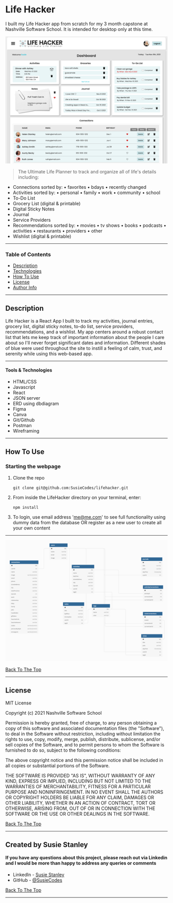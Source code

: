 # Life Hacker
I built my Life Hacker app from scratch for my 3 month capstone at Nashville Software School. It is intended for desktop only at this time.

![Project Image](https://github.com/SusieCodes/lifehacker/blob/main/src/images/lifehackerdashboard.png)

> The Ultimate Life Planner to track and organize all of life's details including:

- Connections sorted by:
  • favorites
  • bdays
  • recently changed
- Activities sorted by:
  • personal
  • family
  • work
  • community
  • school
- To-Do List
- Grocery List (digital & printable)
- Digital Sticky Notes
- Journal
- Service Providers
- Recommendations sorted by:
  • movies
  • tv shows
  • books
  • podcasts
  • activities
  • restaurants
  • providers
  • other
- Wishlist (digital & printable)

---

### Table of Contents

- [Description](#description)
- [Technologies](#technologies)
- [How To Use](#how-to-use)
- [License](#license)
- [Author Info](#author-info)

---

## Description

Life Hacker is a React App I built to track my activities, journal entries, grocery list, digital sticky notes, to-do list, service providers, recommendations, and a wishlist. My app centers around a robust contact list that lets me keep track of important information about the people I care about so I'll never forget significant dates and information. Different shades of blue were used throughout the site to instill a feeling of calm, trust, and serenity while using this web-based app.

---

#### Tools & Technologies

- HTML/CSS
- Javascript
- React
- JSON server
- ERD using dbdiagram
- Figma
- Canva
- Git/Github
- Postman
- Wireframing

---

## How To Use


### Starting the webpage

1. Clone the repo

   ```
   git clone git@github.com:SusieCodes/lifehacker.git
   ```
   
2. From inside the LifeHacker directory on your terminal, enter:
   ```
   npm install
   ```

3. To login, use email address 'me@me.com' to see full functionality using dummy data from the database OR register as a new user to create all your own content

---

![ERD Image](https://github.com/SusieCodes/lifehacker/blob/main/src/images/LifeHackerERD.png)

[Back To The Top](#lifehacker)

---

## License

MIT License

Copyright (c) 2021 Nashville Software School

Permission is hereby granted, free of charge, to any person obtaining a copy of this software and associated documentation files (the "Software"), to deal in the Software without restriction, including without limitation the rights to use, copy, modify, merge, publish, distribute, sublicense, and/or sell copies of the Software, and to permit persons to whom the Software is furnished to do so, subject to the following conditions:

The above copyright notice and this permission notice shall be included in all copies or substantial portions of the Software.

THE SOFTWARE IS PROVIDED "AS IS", WITHOUT WARRANTY OF ANY KIND, EXPRESS OR IMPLIED, INCLUDING BUT NOT LIMITED TO THE WARRANTIES OF MERCHANTABILITY, FITNESS FOR A PARTICULAR PURPOSE AND NONINFRINGEMENT. IN NO EVENT SHALL THE AUTHORS OR COPYRIGHT HOLDERS BE LIABLE FOR ANY CLAIM, DAMAGES OR OTHER LIABILITY, WHETHER IN AN ACTION OF CONTRACT, TORT OR OTHERWISE, ARISING FROM, OUT OF OR IN CONNECTION WITH THE SOFTWARE OR THE USE OR OTHER DEALINGS IN THE SOFTWARE.

[Back To The Top](#lifehacker)

---

## Created by Susie Stanley

#### If you have any questions about this project, please reach out via Linkedin and I would be more than happy to address any queries or comments

- LinkedIn - [Susie Stanley](https://www.linkedin.com/in/susie-stanley/)
- GitHub - [@SusieCodes](https://github.com/SusieCodes)

[Back To The Top](#lifehacker)

---
